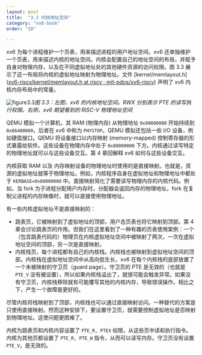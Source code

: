 ```yaml
---
layout: post
title:  "3.2 内核地址空间"
category: "xv6-book"
order: "18"

---
```


xv6 为每个进程维护一个页表，用来描述进程的用户地址空间。xv6 还单独维护一个页表，用来描述内核的地址空间。内核会配置自己的地址空间的布局，并赋予自身对物理内存，以及在不同虚拟地址处的其他硬件资源的访问权限。图 3.3 展示了这一布局将内核的虚拟地址映射为物理地址。文件 [kernel/memlayout.h]([xv6-riscv/kernel/memlayout.h at riscv · mit-pdos/xv6-riscv](https://github.com/mit-pdos/xv6-riscv/blob/riscv/kernel/memlayout.h)) 声明了 xv6 内核内存布局中的常量。

![figure3.3](D:\其他资源\XHZhao2003.github.io\assets\xv6\figure3.3.png)*图 3.3：左图，xv6 的内核地址空间。RWX 分别表示 PTE 的读写执行权限。右侧，xv6 期望看到的 RISC-V 物理地址空间*

QEMU 模拟一个计算机，其 RAM (物理内存) 从物理地址 `0x80000000` 开始持续到 `0x86400000`，后者在 xv6 中称为 `PHYSTOP`。QEMU 模拟还包括一些 I/O 设备，例如硬盘接口。QEMU 将设备接口以内存映射 (memory-mapped) 控制寄存器的形式暴露给软件。这些设备在物理内存中处于 `0x80000000` 下方。内核通过读写特定的物理地址就可以与这些设备交互。第 4 章回解释 xv6 如何与这些设备交互。

内核获取 RAM 以及 内存映射设备的物理地址时使用的是直接映射。也就是，资源的虚拟地址就等于物理地址。例如，内核程序自身在虚拟地址和物理地址中都处于 `KERBASE=0x80000000` 中。直接映射简化了需要读写物理内存的内核代码。例如，当 fork 为子进程分配用户内存时，分配器会返回内存的物理地址，fork 在复制父进程的内存映像时，就可以直接使用物理地址。

有一些内核虚拟地址不是直接映射的：

- 跳表页，它被映射到了虚拟地址的顶部，用户态页表也将它映射到顶部。第 4 章会讨论跳表页的作用。但我们在这里看到了一种有趣的页表使用案例：一个（包含跳表代码的）物理页在内核虚拟地址空间中被映射了两次，一次在虚拟地址空间的顶部，另一次是直接映射。
- 内核栈页，每个进程都有自己的内核栈。内核栈也被映射到虚拟地址空间的顶部。内核栈在虚拟地址空间中从高向低生长，xv6 在每个内核栈的底部放置了一个未被映射的守卫页（guard page）。守卫页的 PTE 是无效的（也就是 `PTE_V` 没有被设置），所以如果内核栈溢出了，就很可能会触发异常。如果没有守卫页，内核栈移除就有可能覆写其他的内核内存，导致错误操作。相比之下，产生一个故障是更好的。

尽管内核将栈映射到了顶部，内核栈也可以通过直接映射访问。一种替代的方案是只使用直接映射。然而这种安排下，要设置守卫页，就需要控制虚拟地址是否映射到物理地址。这使问题更困难了。

内核为跳表页和内核内容设置了 `PTE_R, PTEX` 权限，从这些页中读和执行指令。内核为其他页都设置了 `PTE_R, PTE_W` 指令，从而可以读写内存。守卫页没有设置 `PTE_V`，是无效的。
